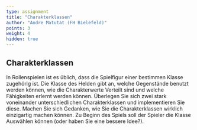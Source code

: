 ```yaml
---
type: assignment
title: "Charakterklassen"
author: "Andre Matutat (FH Bielefeld)"
points: 3
weight: 4
hidden: true
---
```



## Charakterklassen

In Rollenspielen ist es üblich, dass die Spielfigur einer bestimmen Klasse zugehörig ist.
Die Klasse des Helden gibt an, welche Gegenstände benutzt werden können, wie die Charakterwerte Verteilt sind und welche Fähigkeiten erlernt werden können.
Überlegen Sie sich zwei stark voneinander unterschiedlichen Charakterklassen und implementieren Sie diese. Machen Sie sich Gedanken, wie Sie die Charakterklassen wirklich einzigartig machen können.
Zu Beginn des Spiels soll der Spieler die Klasse Auswählen können (oder haben Sie eine bessere Idee?).
